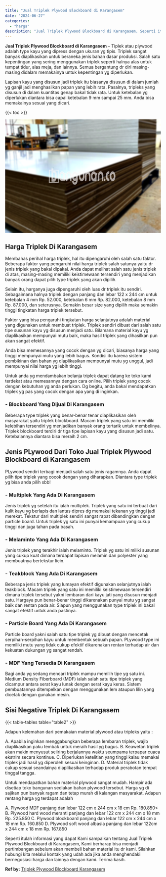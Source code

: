 ```yaml
---
title: "Jual Triplek Plywood Blockboard di Karangasem"
date: "2024-06-27"
categories: 
  - "harga"
description: "Jual Triplek Plywood Blockboard di Karangasem. Seperti itulah informasi yang dapat Kami sampaikan tentang Jual Triplek Plywood Blockboard di Karangasem, Kami..."
---
```


**Jual Triplek Plywood Blockboard di Karangasem** – Tiplek atau plywood adalah type kayu yang dipress dengan ukuran yg tipis. Triplek sangat banyak diaplikasikan untuk beraneka jenis bahan dasar produksi. Salah satu kepentingan yang sering menggunakan triplek seperti halnya alas untuk tempat tidur, alas meja, dan lainnya. Semua bergantung dr diri masing-masing didalam memakainya untuk kepentingan yg diperlukan.

Lapisan kayu yang disusun jadi triplek itu biasanya disusun di dalam jumlah yg ganjil jadi menghasilkan papan yang lebih rata. Pasalnya, tripleks yang disusun di dalam kuantitas genap bakal tidak rata. Untuk ketebalan yg diperlukan diantara bisa capai ketebalan 9 mm sampai 25 mm. Anda bisa memakainya sesuai yang dicari.

{{< toc >}}

![Jual Triplek Plywood Blockboard di Karangasem](/images/jual-triplek-murah-03.png)

## Harga Triplek Di Karangasem

Membahas perihal harga triplek, hal itu dipengaruhi oleh salah satu faktor. Beberapa faktor yang pengaruhi nilai harga triplek salah satunya yaitu dr jenis triplek yang bakal dipakai. Anda dapat melihat salah satu jenis triplek di atas, masing-masing memiliki keistimewaan tersendiri yang menjadikan banyak orang dapat pilih type triplek yang akan dipilih.

Selain itu, harganya juga dipengaruhi oleh luas dr triplek itu sendiri. Sebagaimana halnya triplek dengan panjang dan lebar 122 x 244 cm untuk ketebalan 4 mm Rp. 52.000, ketebalan 6 mm Rp. 82.000, ketebalan 8 mm Rp. 87.000, dan seterusnya. Semakin besar size yang dipilih maka semakin tinggi tingkatan harga triplek tersebut.

Faktor yang bisa pengaruhi tingkatan harga selanjutnya adalah material yang digunakan untuk membuat triplek. Triplek sendiri dibuat dari salah satu tipe susunan kayu yg disusun menjadi satu. Bilamana material kayu yg diaplikasikan mempunyai mutu baik, maka hasil triplek yang dihasilkan pun akan sangat efektif.

Anda bisa memesannya yang cocok dengan yg dicari, biasanya harga yang tinggi mempunyai mutu yang lebih bagus. Kondisi itu karena sistem pembikinan dan bahan yg diaplikasikan mempunyai mutu yg unggul, jadi mempunyai nilai harga yg lebih tinggi.

Untuk anda yg mendambakan belanja triplek dapat datang ke toko kami terdekat atau memesannya dengan cara online. Pilih triplek yang cocok dengan kebutuhan yg anda perlukan. Dg begitu, anda bakal mendapatkan triplek yg pas yang cocok dengan apa yang di inginkan.

### \- Blockboard Yang Dijual Di Karangasem

Beberapa type triplek yang benar-benar tenar diaplikasikan oleh masyarakat yaitu triplek blockboard. Macam triplek yang satu ini memiliki kelebihan tersendiri yg menjadikan banyak orang tertarik untuk membelinya. Triplek blockboard terdiri dr tiga tipe lapisan kayu yang disusun jadi satu. Ketebalannya diantara bisa meraih 2 cm.

## Jenis PLywood Dari Toko Jual Triplek Plywood Blockboard di Karangasem

PLywood sendiri terbagi menjadi salah satu jenis ragamnya. Anda dapat pilih tipe triplek yang cocok dengan yang diharapkan. Diantara type triplek yg bisa anda pilih sbb!

### \- Multiplek Yang Ada Di Karangasem

Jenis triplek yg setelah itu ialah multiplek. Triplek yang satu ini terbuat dari kulit kayu yg berlapis dan lantas dipres dg memakai tekanan yg tinggi jadi merekat. Tekstur dari multiplek sendiri sangat rapat dibandingkan dengan particle board. Untuk triplek yg satu ini punyai kemampuan yang cukup tinggi dan juga tahan pada basah.

### \- Melaminto Yang Ada Di Karangasem

Jenis triplek yang terakhir ialah melaminto. Triplek yg satu ini miliki susunan yang cukup kuat dimana terdapat lapisan melamin dan polyester yang membuatnya bertekstur licin.

### \- Teakblock Yang Ada Di Karangasem

Beberapa jenis triplek yang lumayan efektif digunakan selanjutnya ialah teakblock. Macam triplek yang satu ini memiliki keistimewaan tersendiri dimana triplek tersebut yakni lembaran dari kayu jati yang disusun menjadi satu. Hargaya pun benar-benar tinggi dikarenakan punyai mutu yg sangat baik dan rentan pada air. Siapun yang menggunakan type triplek ini bakal sangat efektif untuk anda pastinya.

### \- Particle Board Yang Ada Di Karangasem

Particle board yakni salah satu tipe triplek yg dibuat dengan mencetak serpihan-serpihan kayu untuk membentuk sebuah papan. PLywood type ini memiliki mutu yang tidak cukup efektif dikarenakan rentan terhadap air dan kekuatan dukungan yg sangat rendah.

### \- MDF Yang Tersedia Di Karangasem

Bagi anda yg sedang mencari triplek mampu memilih tipe yg satu ini. Medium Density Fiberboard (MDF) ialah salah satu tipe triplek yang dicampur antara serat kayu lunak dengan serat kayu keras. Sistem pembuatannya ditempelkan dengan menggunakan lem ataupun lilin yang dicetak dengan gunakan mesin.

## Sisi Negative Triplek Di Karangasem

{{< table-tables table="table2" >}}

Adapun kelemahan dari pemakaian material plywood atau tripleks yaitu :

A. Apabila inginkan menggabungkan beberapa lembaran triplek, wajib diaplikasikan paku tembak untuk meraih hasil yg bagus. B. Keawetan triplek akan makin menyusut seiiring berjalannya waktu seumpama terpapar cuaca ekstrim secara kontinue. C. Diperlukan ketelitian yang tinggi kalau memakai triplek jadi hasil yg diperoleh sesuai keinginan. D. Material triplek tidak cukup sesuai seandainya diaplikasikan terhadap produk perabotan tempat tinggal tangga.

Untuk mendapatkan bahan material plywood sangat mudah. Hampir ada disetiap toko bangunan sediakan bahan plywood tersebut. Harga yg di sajikan pun banyak ragam dan tetap murah di kalangan masyarakat. Adapun rentang harga yg terdapat adalah

A. Plywood MDF panjang dan lebar 122 cm x 244 cm x 18 cm Rp. 180.850< B. Plywood hard wood meranti panjang dan lebar 122 cm x 244 cm x 18 mm Rp. 225.850 C. Plywood blockboard panjang dan lebar 122 cm x 244 cm x 18 mm Rp. 160.850 D. Plywood soft wood albasia panjang dan lebar 122cm x 244 cm x 18 mm Rp. 167.850

Seperti itulah informasi yang dapat Kami sampaikan tentang Jual Triplek Plywood Blockboard di Karangasem, Kami berharap bisa menjadi pertimbangan sebelum akan membeli bahan material itu dr kami. Silahkan hubungi kita melalui kontak yang udah ada jika anda menghendaki bernegosiasi harga dan lainnya dengan kami. Terima kasih.

**Ref by:** [Triplek Plywood Blockboard Karangasem](https://id.wikipedia.org/wiki/Triplek)

